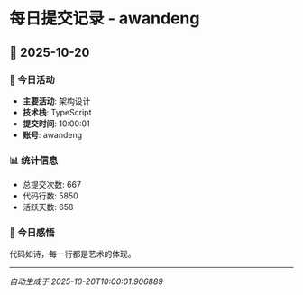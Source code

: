 # 每日提交记录 - awandeng

## 📅 2025-10-20

### 🎯 今日活动
- **主要活动**: 架构设计
- **技术栈**: TypeScript
- **提交时间**: 10:00:01
- **账号**: awandeng

### 📊 统计信息
- 总提交次数: 667
- 代码行数: 5850
- 活跃天数: 658

### 💭 今日感悟
代码如诗，每一行都是艺术的体现。

---
*自动生成于 2025-10-20T10:00:01.906889*
